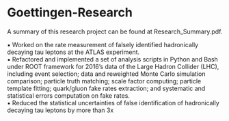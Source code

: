 # Goettingen-Research
A summary of this research project can be found at Research_Summary.pdf.

▪ Worked on the rate measurement of falsely identified hadronically decaying tau leptons at the ATLAS experiment. <br />
▪ Refactored and implemented a set of analysis scripts in Python and Bash under ROOT framework for 2016’s data of the Large Hadron Collider (LHC), including event selection; data and reweighted Monte Carlo simulation comparison; particle truth matching; scale factor computing; particle template fitting; quark/gluon fake rates extraction; and systematic and statistical errors computation on fake rates. <br />
▪ Reduced the statistical uncertainties of false identification of hadronically decaying tau leptons by more than 3x
